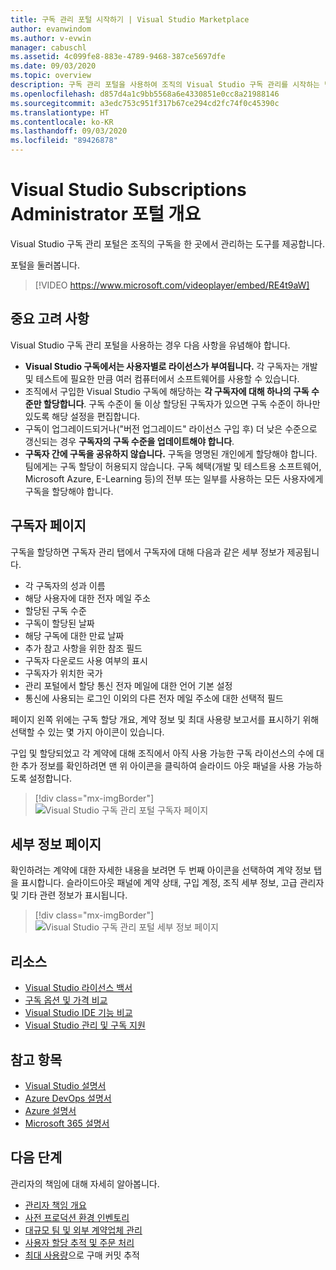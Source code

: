 ```yaml
---
title: 구독 관리 포털 시작하기 | Visual Studio Marketplace
author: evanwindom
ms.author: v-evwin
manager: cabuschl
ms.assetid: 4c099fe8-883e-4789-9468-387ce5697dfe
ms.date: 09/03/2020
ms.topic: overview
description: 구독 관리 포털을 사용하여 조직의 Visual Studio 구독 관리를 시작하는 방법을 알아봅니다.
ms.openlocfilehash: d857d4a1c9bb5568a6e4330851e0cc8a21988146
ms.sourcegitcommit: a3edc753c951f317b67ce294cd2fc74f0c45390c
ms.translationtype: HT
ms.contentlocale: ko-KR
ms.lasthandoff: 09/03/2020
ms.locfileid: "89426878"
---
```

# <a name="overview-of-the-visual-studio-subscriptions-administrator-portal"></a>Visual Studio Subscriptions Administrator 포털 개요

Visual Studio 구독 관리 포털은 조직의 구독을 한 곳에서 관리하는 도구를 제공합니다. 

포털을 둘러봅니다.

> [!VIDEO https://www.microsoft.com/videoplayer/embed/RE4t9aW]

## <a name="important-considerations"></a>중요 고려 사항
Visual Studio 구독 관리 포털을 사용하는 경우 다음 사항을 유념해야 합니다.
- **Visual Studio 구독에서는 사용자별로 라이선스가 부여됩니다.** 각 구독자는 개발 및 테스트에 필요한 만큼 여러 컴퓨터에서 소프트웨어를 사용할 수 있습니다.
- 조직에서 구입한 Visual Studio 구독에 해당하는 **각 구독자에 대해 하나의 구독 수준만 할당합니다**. 구독 수준이 둘 이상 할당된 구독자가 있으면 구독 수준이 하나만 있도록 해당 설정을 편집합니다.
- 구독이 업그레이드되거나("버전 업그레이드" 라이선스 구입 후) 더 낮은 수준으로 갱신되는 경우 **구독자의 구독 수준을 업데이트해야 합니다**.
- **구독자 간에 구독을 공유하지 않습니다.** 구독을 명명된 개인에게 할당해야 합니다.  팀에게는 구독 할당이 허용되지 않습니다.  구독 혜택(개발 및 테스트용 소프트웨어, Microsoft Azure, E-Learning 등)의 전부 또는 일부를 사용하는 모든 사용자에게 구독을 할당해야 합니다.

## <a name="the-subscribers-page"></a>구독자 페이지
구독을 할당하면 구독자 관리 탭에서 구독자에 대해 다음과 같은 세부 정보가 제공됩니다.
- 각 구독자의 성과 이름
- 해당 사용자에 대한 전자 메일 주소
- 할당된 구독 수준
- 구독이 할당된 날짜
- 해당 구독에 대한 만료 날짜
- 추가 참고 사항을 위한 참조 필드
- 구독자 다운로드 사용 여부의 표시
- 구독자가 위치한 국가
- 관리 포털에서 할당 통신 전자 메일에 대한 언어 기본 설정
- 통신에 사용되는 로그인 이외의 다른 전자 메일 주소에 대한 선택적 필드

페이지 왼쪽 위에는 구독 할당 개요, 계약 정보 및 최대 사용량 보고서를 표시하기 위해 선택할 수 있는 몇 가지 아이콘이 있습니다.

구입 및 할당되었고 각 계약에 대해 조직에서 아직 사용 가능한 구독 라이선스의 수에 대한 추가 정보를 확인하려면 맨 위 아이콘을 클릭하여 슬라이드 아웃 패널을 사용 가능하도록 설정합니다.
> [!div class="mx-imgBorder"]
> ![Visual Studio 구독 관리 포털 구독자 페이지](_img/using-admin-portal/subscribers-page.png)

## <a name="the-details-page"></a>세부 정보 페이지
확인하려는 계약에 대한 자세한 내용을 보려면 두 번째 아이콘을 선택하여 계약 정보 탭을 표시합니다. 슬라이드아웃 패널에 계약 상태, 구입 계정, 조직 세부 정보, 고급 관리자 및 기타 관련 정보가 표시됩니다.
> [!div class="mx-imgBorder"]
> ![Visual Studio 구독 관리 포털 세부 정보 페이지](_img/using-admin-portal/details-page.png)

## <a name="resources"></a>리소스
- [Visual Studio 라이선스 백서](https://visualstudio.microsoft.com/wp-content/uploads/2019/06/Visual-Studio-Licensing-Whitepaper-May-2019.pdf)
- [구독 옵션 및 가격 비교](https://visualstudio.microsoft.com/vs/pricing)
- [Visual Studio IDE 기능 비교](https://visualstudio.microsoft.com/vs/compare)
- [Visual Studio 관리 및 구독 지원](https://visualstudio.microsoft.com/support/support-overview-vs)

## <a name="see-also"></a>참고 항목
- [Visual Studio 설명서](https://docs.microsoft.com/visualstudio/)
- [Azure DevOps 설명서](https://docs.microsoft.com/azure/devops/)
- [Azure 설명서](https://docs.microsoft.com/azure/)
- [Microsoft 365 설명서](https://docs.microsoft.com/microsoft-365/)

## <a name="next-steps"></a>다음 단계
관리자의 책임에 대해 자세히 알아봅니다.
- [관리자 책임 개요](admin-responsibilities.md)
- [사전 프로덕션 환경 인벤토리](admin-inventory.md)
- [대규모 팀 및 외부 계약업체 관리](manage-teams.md)
- [사용자 할당 추적 및 주문 처리](assignments-orders.md)
- [최대 사용량](maximum-usage.md)으로 구매 커밋 추적

